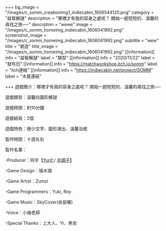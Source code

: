 +++
bg_image = "/images/c_somm_creationimg1_indiecabin_1606544120.png"
category = "益智解謎"
description = "哪裡才有我的容身之處呢？ 開始一趟短短的、溫馨的尋找之旅──"
descrption = "wewe"
image = "/images/c_somm_homeimg_indiecabin_1606041992.png"
screenshot_image = "/images/c_somm_homeimg_indiecabin_1606041992.png"
subtitle = "wew"
title = "塑造"
title_image = "/images/c_somm_homeimg_indiecabin_1606041992.png"
[[information]]
info = "益智解謎"
label = "類型"
[[information]]
info = "2020/11/22"
label = "發布日"
[[information]]
info = "https://matchworkshop.itch.io/somm"
label = "itch連結"
[[information]]
info = "https://indiecabin.net/project/SOMM"
label = "木屋連結"

+++
遊戲簡介：哪裡才有我的容身之處呢？ 開始一趟短短的、溫馨的尋找之旅──

遊戲類型：溫馨向圖形解謎

遊戲時間：約10分鐘

遊戲結局：2個

遊戲特色：極少文字、圖形演出、溫馨治癒

製作時間：十週左右

製作名單：

\-Producer：阿半【[Yurif ](https://www.facebook.com/gaming/yurif.original/)/ [半調子](https://home.gamer.com.tw/creationCategory.php?owner=lynn40725&c=443350)】

\-Game Design：璃木頭

\-Game Artist：Zumzi

\-Game Programmers：Yuki, Roy

\-Game Music：SkyCover(余辰曜)

\-Voice：小梅老師

\-Special Thanks：上大人、Yi、黑攻